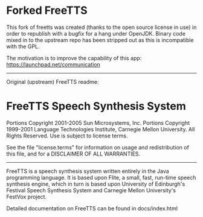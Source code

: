 Forked FreeTTS
==============

This fork of freetts was created (thanks to the open source license in use) in order to republish with a bugfix for a hang under OpenJDK. Binary code mixed in to the upstream repo has been stripped out as this is incompatible with the GPL.

The motivation is to improve the capability of this app: https://launchpad.net/communication

----

Original (upstream) FreeTTS readme:

FreeTTS Speech Synthesis System
===============================

Portions Copyright 2001-2005 Sun Microsystems, Inc.
Portions Copyright 1999-2001 Language Technologies Institute, 
Carnegie Mellon University.
All Rights Reserved.  Use is subject to license terms.
 
See the file "license.terms" for information on usage and
redistribution of this file, and for a DISCLAIMER OF ALL 
WARRANTIES.

-----

FreeTTS is a speech synthesis system written entirely in the Java
programming language. It is based upon Flite, a small, fast, run-time speech
synthesis engine, which in turn is based upon University of Edinburgh's
Festival Speech Synthesis System and Carnegie Mellon University's
FestVox project.

Detailed documentation on FreeTTS can be found in docs/index.html
